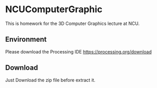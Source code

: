 # NCUComputerGraphic
 This is homework for the 3D Computer Graphics lecture at NCU.
## Environment
 Please download the Processing IDE
 https://processing.org/download

 ## Download
Just Download the zip file before extract it.
